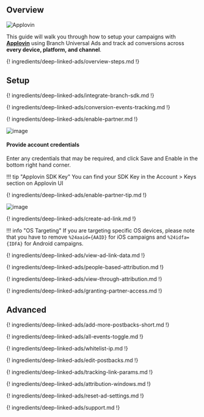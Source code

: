 ## Overview

![Applovin](https://cdn.branch.io/branch-assets/ad-partner-manager/386574786681131050/AppLovin-1525376288411.png)

This guide will walk you through how to setup your campaigns with **[Applovin](https://www.applovin.com/)** using Branch Universal Ads and track ad conversions across **every device, platform, and channel**.

{! ingredients/deep-linked-ads/overview-steps.md !}

## Setup

{! ingredients/deep-linked-ads/integrate-branch-sdk.md !}

{! ingredients/deep-linked-ads/conversion-events-tracking.md !}

{! ingredients/deep-linked-ads/enable-partner.md !}

![image](/_assets/img/pages/deep-linked-ads/applovin/applovin-enable.png)

#### Provide account credentials

Enter any credentials that may be required, and click Save and Enable in the bottom right hand corner.

!!! tip "Applovin SDK Key"
	You can find your SDK Key in the Account > Keys section on Applovin UI

{! ingredients/deep-linked-ads/enable-partner-tip.md !}

![image](/_assets/img/pages/deep-linked-ads/applovin/applovin-postbacks.png)

{! ingredients/deep-linked-ads/create-ad-link.md !}

!!! info "OS Targeting"
	If you are targeting specific OS devices, please note that you have to remove `%24aaid={AAID}` for iOS campaigns and `%24idfa={IDFA}` for Android campaigns.

{! ingredients/deep-linked-ads/view-ad-link-data.md !}

{! ingredients/deep-linked-ads/people-based-attribution.md !}

{! ingredients/deep-linked-ads/view-through-attribution.md !}

{! ingredients/deep-linked-ads/granting-partner-access.md !}

## Advanced

{! ingredients/deep-linked-ads/add-more-postbacks-short.md !}

{! ingredients/deep-linked-ads/all-events-toggle.md !}

{! ingredients/deep-linked-ads/whitelist-ip.md !}

{! ingredients/deep-linked-ads/edit-postbacks.md !}

{! ingredients/deep-linked-ads/tracking-link-params.md !}

{! ingredients/deep-linked-ads/attribution-windows.md !}

{! ingredients/deep-linked-ads/reset-ad-settings.md !}

{! ingredients/deep-linked-ads/support.md !}
